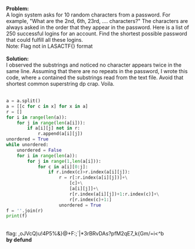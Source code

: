 <b>Problem:</b><br>
A login system asks for 10 random characters from a password. For example, "What are the 2nd, 6th, 23rd, .... characters?" The characters are always asked in the order that they appear in the password. Here is a list of 250 successful logins for an account. Find the shortest possible password that could fulfill all these logins. <br>Note: Flag not in LASACTF{} format<br><br>
<b>Solution:</b><br>
I observed the substrings and noticed no character appears twice in the same line. Assuming that there are no repeats in the password, I wrote this code, where ```a``` contained the substrings read from the text file. Avoid that shortest common superstring dp crap. Voila.<br><br>
```python
a = a.split()
a = [[c for c in x] for x in a]
r = []
for i in range(len(a)):
    for j in range(len(a[i])):
        if a[i][j] not in r:
            r.append(a[i][j])
unordered = True
while unordered:
    unordered = False
    for i in range(len(a)):
        for j in range(1,len(a[i])):
            for c in a[i][0:j]:
                if r.index(c)>r.index(a[i][j]):
                    r = r[:r.index(a[i][j])]+\
                        [c]+\
                        [a[i][j]]+\
                        r[r.index(a[i][j])+1:r.index(c)]+\
                        r[r.index(c)+1:]
                    unordered = True
f = ''.join(r)
print(f)
```
<br>
flag: ,oJVcQ)u!4P5%&}@+F:;`|*3rBRvDAs?pfM2qE7_k{Gm/=i<^b<br>
<b>by defund</b>

